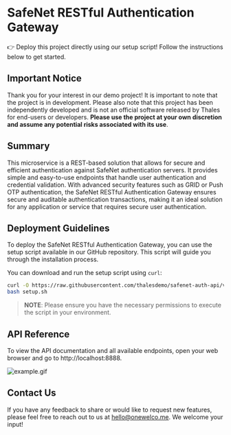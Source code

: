 <h1>SafeNet RESTful Authentication Gateway</h1>

👉 Deploy this project directly using our setup script! Follow the instructions below to get started.

<h2>Important Notice</h2>

Thank you for your interest in our demo project! It is important to note that the project is in development. Please also note that this project has been independently developed and is not an official software released by Thales for end-users or developers. <b>Please use the project at your own discretion and assume any potential risks associated with its use</b>.

<h2>Summary</h2>

This microservice is a REST-based solution that allows for secure and efficient authentication against SafeNet authentication servers. It provides simple and easy-to-use endpoints that handle user authentication and credential validation. With advanced security features such as GRID or Push OTP authentication, the SafeNet RESTful Authentication Gateway ensures secure and auditable authentication transactions, making it an ideal solution for any application or service that requires secure user authentication.

<h2>Deployment Guidelines</h2>

To deploy the SafeNet RESTful Authentication Gateway, you can use the setup script available in our GitHub repository. This script will guide you through the installation process.

You can download and run the setup script using `curl`:

```bash
curl -O https://raw.githubusercontent.com/thalesdemo/safenet-auth-api/v0.1.0/setup.sh && \
bash setup.sh
```

> **NOTE**: Please ensure you have the necessary permissions to execute the script in your environment.

<h2>API Reference</h2>

To view the API documentation and all available endpoints, open your web browser and go to http://localhost:8888.

![example.gif](https://github.com/thalesdemo/safenet-auth-api/blob/v0.1.0/img/example.gif)

<h2>Contact Us</h2>
If you have any feedback to share or would like to request new features, please feel free to reach out to us at <a href="mailto:hello@onewelco.me">hello@onewelco.me</a>. We welcome your input!
